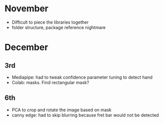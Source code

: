 # November

- Difficult to piece the libraries together
- folder structure, package reference nightmare

# December

## 3rd

- Mediapipe: had to tweak confidence parameter tuning to detect hand
- Colab: masks. Find rectangular mask?

## 6th
- PCA to crop and rotate the image based on mask
- canny edge: had to skip blurring because fret bar would not be detected